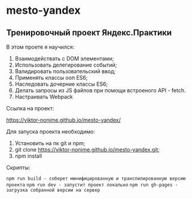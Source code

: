 # mesto-yandex

## Тренировочный проект Яндекс.Практики
В этом проете я научился: 
1. Взаимодействать с DOM элементами;
2. Использовать делегирование событий;
3. Валидировать пользовательский ввод;
4. Применять классы ооп ES6;
5. Наследовать дочерние классы ES6;
6. Делать запросы из JS файлов при помощи встроеного API - fetch.
7. Настраивать Webpack

Ссылка на проект:

https://viktor-nonjme.github.io/mesto-yandex/

Для запуска проекта необходимо:

1. Установить на пк git и npm;
2. git clone https://viktor-nonjme.github.io/mesto-yandex.git;
3. npm install

Скрипты:

```npm run build - соберет минифицированную и транспилированную версию проекта```
```npm run dev - запустит проект локально```
```npm run gh-pages - загрузка собранной версии на сервер```